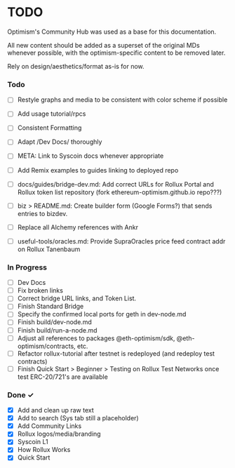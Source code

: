 # TODO 

Optimism's Community Hub was used as a base for this documentation.

All new content should be added as a superset of the original MDs whenever possible, with the optimism-specific content to be removed later.

Rely on design/aesthetics/format as-is for now.

### Todo

- [ ] Restyle graphs and media to be consistent with color scheme if possible
- [ ] Add usage tutorial/rpcs 
- [ ] Consistent Formatting  
- [ ] Adapt /Dev Docs/ thoroughly
- [ ] META: Link to Syscoin docs whenever appropriate  
- [ ] Add Remix examples to guides linking to deployed repo

- [ ] docs/guides/bridge-dev.md: Add correct URLs for Rollux Portal and Rollux token list repository (fork ethereum-optimism.github.io repo???)
- [ ] biz > README.md: Create builder form (Google Forms?) that sends entries to bizdev.
- [ ] Replace all Alchemy references with Ankr
- [ ] useful-tools/oracles.md: Provide SupraOracles price feed contract addr on Rollux Tanenbaum

### In Progress


- [ ] Dev Docs
- [ ] Fix broken links
- [ ] Correct bridge URL links, and Token List.
- [ ] Finish Standard Bridge
- [ ] Specify the confirmed local ports for geth in dev-node.md
- [ ] Finish build/dev-node.md
- [ ] Finish build/run-a-node.md
- [ ] Adjust all references to packages @eth-optimism/sdk, @eth-optimism/contracts, etc.
- [ ] Refactor rollux-tutorial after testnet is redeployed (and redeploy test contracts)
- [ ] Finish Quick Start > Beginner > Testing on Rollux Test Networks once test ERC-20/721's are available

### Done ✓

- [x] Add and clean up raw text  
- [x] Add to search (Sys tab still a placeholder)  
- [X] Add Community Links  
- [X] Rollux logos/media/branding  
- [X] Syscoin L1
- [X] How Rollux Works
- [X] Quick Start
